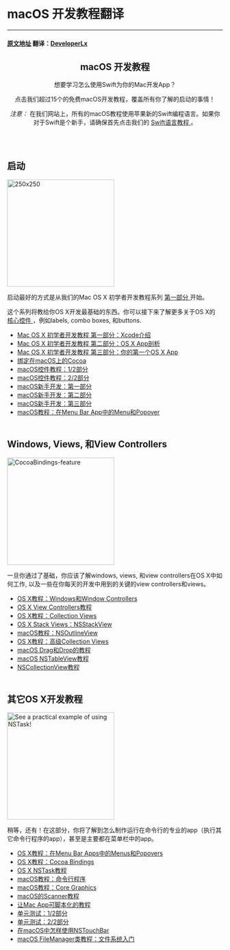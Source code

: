 # macOS 开发教程翻译
---
#### [原文地址](https://www.raywenderlich.com/category/macos) 翻译：[DeveloperLx](http://weibo.com/DeveloperLx)

<div id="content">
    <header class="entry-header">
        <!-- <h2 class="entry-title"> -->
        <h2 class="entry-title">
            macOS 开发教程
        </h2>
        <div class="content-wrapper taxonomy-description">
            <p>
                想要学习怎么使用Swift为你的Mac开发App？
            </p>
            <p>
                点击我们超过15个的免费macOS开发教程，覆盖所有你了解的启动的事情！
            </p>
            <div class="note">
                <em>
                    注意：
                </em>
                在我们网站上，所有的macOS教程使用苹果新的Swift编程语言。如果你对于Swift是个新手，请确保首先点击我们的
                <a href="http://www.raywenderlich.com/swift-language-tutorials" sl-processed="1">
                    Swift语言教程
                </a>
                。
            </div>
        </div>
    </header>
    <div class="content-wrapper">
        <h2 style="clear:both; padding-top: 20px;">
            启动
        </h2>
        <img class="alignright size-full wp-image-110249 bordered" src="https://koenig-media.raywenderlich.com/uploads/2015/07/250x250.png"
        alt="250x250" width="250" height="250" />
        <p>
            启动最好的方式是从我们的Mac OS X 初学者开发教程系列
            <a href="https://github.com/DeveloperLx/macOS_Development_Tutorials_translation/blob/master/Mac%20OS%20X%20Development%20Tutorial%20for%20Beginners%20Part%201%20-%20Intro%20to%20Xcode.md"
            sl-processed="1">
                第一部分
            </a>
            开始。
        </p>
        <p>
            这个系列将教给你OS X开发最基础的东西。你可以接下来了解更多关于OS X的
            <a href="https://www.raywenderlich.com/82046/introduction-to-os-x-tutorial-core-controls-and-swift-part-1" sl-processed="1">
                核心控件
            </a>
            ，例如labels, combo boxes, 和buttons.
        </p>
        <ul>
            <li>
                <a href="https://github.com/DeveloperLx/macOS_Development_Tutorials_translation/blob/master/Mac%20OS%20X%20Development%20Tutorial%20for%20Beginners%20Part%201%20-%20Intro%20to%20Xcode.md" sl-processed="1">
                    Mac OS X 初学者开发教程 第一部分：Xcode介绍
                </a>
            </li>
            <li>
                <a href="https://github.com/DeveloperLx/macOS_Development_Tutorials_translation/blob/master/Mac%20OS%20X%20Development%20Tutorial%20for%20Beginners%20Part%202%20-%20OS%20X%20App%20Anatomy.md" sl-processed="1">
                    Mac OS X 初学者开发教程 第二部分：OS X App剖析
                </a>
            </li>
            <li>
                <a href="https://github.com/DeveloperLx/macOS_Development_Tutorials_translation/blob/master/Mac%20OS%20X%20Development%20Tutorial%20for%20Beginners%20Part%203%20-%20Your%20First%20OS%20X%20App.md" sl-processed="1">
                    Mac OS X 初学者开发教程 第三部分：你的第一个OS X App
                </a>
            </li>
            <li>
                <a href="https://github.com/DeveloperLx/macOS_Development_Tutorials_translation/blob/master/Cocoa%20Bindings%20on%20macOS.md" sl-processed="1">
                    绑定在macOS上的Cocoa
                </a>
            </li>
            <li>
                <a href="https://github.com/DeveloperLx/macOS_Development_Tutorials_translation/blob/master/macOS%20Controls%20Tutorial%20-%20Part%201:2.md" sl-processed="1">
                    macOS控件教程：1/2部分
                </a>
            </li>
            <li>
                <a href="https://github.com/DeveloperLx/macOS_Development_Tutorials_translation/blob/master/macOS%20Controls%20Tutorial%20-%20Part%202:2.md" sl-processed="1">
                    macOS控件教程：2/2部分
                </a>
            </li>
            <li>
                <a href="https://github.com/DeveloperLx/macOS_Development_Tutorials_translation/blob/master/macOS%20Development%20for%20Beginners%20-%20Part%201.md" sl-processed="1">
                    macOS新手开发：第一部分
                </a>
            </li>
            <li>
                <a href="https://github.com/DeveloperLx/macOS_Development_Tutorials_translation/blob/master/macOS%20Development%20for%20Beginners%20-%20Part%202.md" sl-processed="1">
                    macOS新手开发：第二部分
                </a>
            </li>
            <li>
                <a href="https://github.com/DeveloperLx/macOS_Development_Tutorials_translation/blob/master/macOS%20Development%20for%20Beginners%20-%20Part%203.md" sl-processed="1">
                    macOS新手开发：第三部分
                </a>
            </li>
            <li>
                <a href="https://github.com/DeveloperLx/macOS_Development_Tutorials_translation/blob/master/Menus%20and%20Popovers%20in%20Menu%20Bar%20Apps%20for%20macOS.md" sl-processed="1">
                    macOS教程：在Menu Bar App中的Menu和Popover
                </a>
            </li>
        </ul>
        <h2 style="clear:both; padding-top: 20px;">
            Windows, Views, 和View Controllers
        </h2>
        <img src="https://koenig-media.raywenderlich.com/uploads/2016/03/CocoaBindings-feature-250x250.png"
        alt="CocoaBindings-feature" width="250" height="250" class="alignright size-thumbnail wp-image-129292 bordered"
        />
        <p>
            一旦你通过了基础，你应该了解windows, views, 和view controllers在OS X中如何工作, 以及一些在你每天的开发中用到的关键的view
            controllers和views。
        </p>
        <ul>
            <li>
                <a href="https://github.com/DeveloperLx/macOS_Development_Tutorials_translation/blob/master/Windows%20and%20Window%20Controllers%20in%20OS%20X%20Tutorial.md" sl-processed="1">
                    OS X教程：Windows和Window Controllers
                </a>
            </li>
            <li>
                <a href="https://github.com/DeveloperLx/macOS_Development_Tutorials_translation/blob/master/OS%20X%20View%20Controllers%20Tutorial.md" sl-processed="1">
                    OS X View Controllers教程
                </a>
            </li>
            <li>
                <a href="https://github.com/DeveloperLx/macOS_Development_Tutorials_translation/blob/master/Collection%20Views%20in%20OS%20X%20Tutorial.md" sl-processed="1">
                    OS X教程：Collection Views
                </a>
            </li>
            <li>
                <a href="https://github.com/DeveloperLx/macOS_Development_Tutorials_translation/blob/master/OS%20X%20Stack%20Views%20with%20NSStackView.md" sl-processed="1">
                    OS X Stack Views：NSStackView
                </a>
            </li>
            <li>
                <a href="https://github.com/DeveloperLx/macOS_Development_Tutorials_translation/blob/master/NSOutlineView%20on%20macOS%20Tutorial.md" sl-processed="1">
                    macOS教程：NSOutlineView
                </a>
            </li>
            <li>
                <a href="https://github.com/DeveloperLx/macOS_Development_Tutorials_translation/blob/master/Advanced%20Collection%20Views%20in%20OS%20X%20Tutorial.md" sl-processed="1">
                    OS X教程：高级Collection Views
                </a>
            </li>
            <li>
                <a href="https://github.com/DeveloperLx/macOS_Development_Tutorials_translation/blob/master/Drag%20and%20Drop%20Tutorial%20for%20macOS.md" sl-processed="1">
                    macOS Drag和Drop的教程
                </a>
            </li>
            <li>
                <a href="https://github.com/DeveloperLx/macOS_Development_Tutorials_translation/blob/master/macOS%20NSTableView%20Tutorial.md" sl-processed="1">
                    macOS NSTableView教程
                </a>
            </li>
            <li>
                <a href="https://github.com/DeveloperLx/macOS_Development_Tutorials_translation/blob/master/NSCollectionView%20Tutorial.md" sl-processed="1">
                    NSCollectionView教程
                </a>
            </li>
        </ul>
        <h2 style="clear:both; padding-top: 20px;">
            其它OS X开发教程
        </h2>
        <img src="https://koenig-media.raywenderlich.com/uploads/2016/03/NSTask-for-mac-feature-250x250.png"
        alt="See a practical example of using NSTask!" width="250" height="250"
        class="size-thumbnail wp-image-129761 bordered alignright" />
        <p>
            稍等，还有！在这部分，你将了解到怎么制作运行在命令行的专业的app（执行其它命令行程序的app），甚至是主要都在菜单栏中的app。
        </p>
        <ul>
            <li>
                <a href="https://github.com/DeveloperLx/macOS_Development_Tutorials_translation/blob/master/OS%20X%20Tutorial%20-%20Menus%20and%20Popovers%20in%20Menu%20Bar%20Apps.md" sl-processed="1">
                    OS X教程：在Menu Bar Apps中的Menus和Popovers
                </a>
            </li>
            <li>
                <a href="https://github.com/DeveloperLx/macOS_Development_Tutorials_translation/blob/master/Cocoa%20Bindings%20on%20OS%20X%20Tutorial.md" sl-processed="1">
                    OS X教程：Cocoa Bindings
                </a>
            </li>
            <li>
                <a href="https://github.com/DeveloperLx/macOS_Development_Tutorials_translation/blob/master/NSTask%20Tutorial%20for%20OS%20X.md" sl-processed="1">
                    OS X NSTask教程
                </a>
            </li>
            <li>
                <a href="https://github.com/DeveloperLx/macOS_Development_Tutorials_translation/blob/master/Command%20Line%20Programs%20on%20macOS%20Tutorial.md" sl-processed="1">
                    macOS教程：命令行程序
                </a>
            </li>
            <li>
                <a href="https://github.com/DeveloperLx/macOS_Development_Tutorials_translation/blob/master/Core%20Graphics%20on%20macOS%20Tutorial.md" sl-processed="1">
                    macOS教程：Core Graphics
                </a>
            </li>
            <li>
                <a href="https://github.com/DeveloperLx/macOS_Development_Tutorials_translation/blob/master/Scanner%20Tutorial%20for%20macOS.md" sl-processed="1">
                    macOS的Scanner教程
                </a>
            </li>
            <li>
                <a href="https://github.com/DeveloperLx/macOS_Development_Tutorials_translation/blob/master/Making%20A%20Mac%20App%20Scriptable%20Tutorial.md" sl-processed="1">
                    让Mac App可脚本化的教程
                </a>
            </li>
            <li>
                <a href="https://github.com/DeveloperLx/macOS_Development_Tutorials_translation/blob/master/Unit%20Testing%20on%20macOS%20-%20Part%201:2.md" sl-processed="1">
                    单元测试：1/2部分
                </a>
            </li>
            <li>
                <a href="https://github.com/DeveloperLx/macOS_Development_Tutorials_translation/blob/master/Unit%20Testing%20on%20macOS%20-%20Part%202:2.md" sl-processed="1">
                    单元测试：2/2部分
                </a>
            </li>
            <li>
                <a href="https://github.com/DeveloperLx/macOS_Development_Tutorials_translation/blob/master/How%20to%20Use%20NSTouchBar%20on%20macOS.md" sl-processed="1">
                    在macOS中怎样使用NSTouchBar
                </a>
            </li>
            <li>
                <a href="https://github.com/DeveloperLx/macOS_Development_Tutorials_translation/blob/master/FileManager%20Class%20Tutorial%20for%20macOS%20Getting%20Started%20with%20the%20File%20System.md" sl-processed="1">
                    macOS FileManager类教程：文件系统入门
                </a>
            </li>
        </ul>
    </div>
</div>
